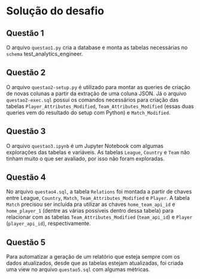 # Solução do desafio

## Questão 1

O arquivo `questao1.py` cria a database e monta as tabelas necessárias no `schema` test_analytics_engineer.

## Questão 2

O arquivo `questao2-setup.py` é utilizado para montar as queries de criação de novas colunas a partir da extração de uma coluna JSON. Já o arquivo `questao2-exec.sql` possui os comandos necessários para criação das tabelas `Player_Attributes_Modified`, `Team_Attributes_Modified` (essas duas queries vem do resultado do setup com Python) e `Match_Modified`.

## Questão 3

O arquivo `questao3.ipynb` é um Jupyter Notebook com algumas explorações das tabelas e variáveis. As tabelas `League`, `Country` e `Team` não tinham muito o que ser avaliado, por isso não foram exploradas.

## Questão 4

No arquivo `questao4.sql`, a tabela `Relations` foi montada a partir de chaves entre League, ``Country``, ``Match``, ``Team_Attributes_Modified`` e ``Player``. A tabela ``Match`` precisou ser incluída pra utilizar as chaves `home_team_api_id` e `home_player_1` (dentre as várias possíveis dentro dessa tabela) para relacionar com as tabelas ``Team_Attributes_Modified`` (`team_api_id`) e ``Player`` (`player_api_id`), respectivamente.

## Questão 5

Para automatizar a geração de um relatório que esteja sempre com os dados atualizados, desde que as tabelas estejam atualizadas, foi criada uma view no arquivo `questao5.sql` com algumas métricas.